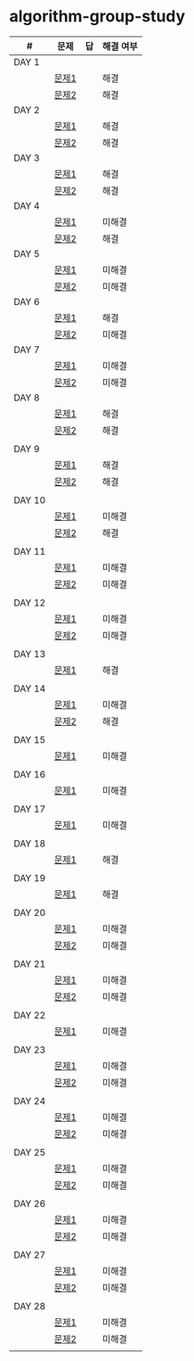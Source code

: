 # algorithm-group-study

| #     | 문제                                       | 답    | 해결 여부 |
| ----- | ---------------------------------------- | ---- | ----- |
| DAY 1 |                                          |      |       |
|       | [문제1](https://github.com/rtef23/algorithm-group-study/blob/master/algorithm/Question1.md) |      | 해결   |
|       | [문제2](https://github.com/rtef23/algorithm-group-study/blob/master/algorithm/Question2.md) |      | 해결   |
| DAY 2 |                                          |      |       |
|       | [문제1](https://algospot.com/judge/problem/read/PICNIC)  |      |  해결  |
|       | [문제2](https://algospot.com/judge/problem/read/BOARDCOVER)                                         |      |  해결  |
| DAY 3 |                                          |      |       |
|       | [문제1](https://algospot.com/judge/problem/read/CLOCKSYNC)                          |      |   해결    |
|       | [문제2](https://algospot.com/judge/problem/read/QUADTREE)              |      |  해결   |
| DAY 4 |                                          |      |       |
|       | [문제1](https://algospot.com/judge/problem/read/FANMEETING)                           |      |  미해결     |
|       | [문제2](https://algospot.com/judge/problem/read/JUMPGAME)                             |      |  해결     |
| DAY 5 | | | |
|       | [문제1](https://algospot.com/judge/problem/read/TRIANGLEPATH) |  | 미해결 |
|       | [문제2](https://algospot.com/judge/problem/read/WILDCARD) |  |  미해결 |
| DAY 6 |   |   |   |
|       | [문제1](https://algospot.com/judge/problem/read/LIS) |   | 해결 |
|       | [문제2](https://algospot.com/judge/problem/read/JLIS) |   | 미해결 |
| DAY 7 |   |   |   |
|       | [문제1](https://algospot.com/judge/problem/read/PI)  |   | 미해결 |
|       | [문제2](https://algospot.com/judge/problem/read/QUANTIZE)  |   | 미해결 |
| DAY 8 |   |   |   |
|       | [문제1](https://algospot.com/judge/problem/read/TILING2)  |   | 해결 |
|       | [문제2](https://algospot.com/judge/problem/read/TRIPATHCNT)  |   | 해결 |
|       |   |   |   |
| DAY 9 |   |   |   |
|       | [문제1](https://algospot.com/judge/problem/read/SNAIL)  |   | 해결 |
|       | [문제2](https://algospot.com/judge/problem/read/ASYMTILING)  |   | 해결 |
|       |   |   |   |
| DAY 10|   |   |   |
|       | [문제1](https://algospot.com/judge/problem/read/POLY)  |   | 미해결 |
|       | [문제2](https://algospot.com/judge/problem/read/NUMB3RS)  |   | 해결 |
|       |   |   |   |
| DAY 11|   |   |   |
|       | [문제1](https://algospot.com/judge/problem/read/PACKING)  |   | 미해결 |
|       | [문제2](https://algospot.com/judge/problem/read/OCR)  |   | 미해결 |
|       |   |   |   |
| DAY 12|   |   |   |
|       | [문제1](https://algospot.com/judge/problem/read/MORSE)  |   | 미해결 |
|       | [문제2](https://algospot.com/judge/problem/read/KLIS)  |   | 미해결 |
|       |   |   |   |
| DAY 13|   |   |   |
|       | [문제1](https://algospot.com/judge/problem/read/MATCHORDER)  |   | 해결 |
|       |   |   |   |
| DAY 14|   |   |   |
|       | [문제1](https://algospot.com/judge/problem/read/LUNCHBOX)  |   | 미해결 |
|       | [문제2](https://algospot.com/judge/problem/read/STRJOIN)  |   | 해결 |
|       |   |   |   |
| DAY 15|   |   |   |
|       | [문제1](https://algospot.com/judge/problem/read/MINASTIRITH#)  |   | 미해결 |
|       |   |   |   |
| DAY 16|   |   |   |
|       | [문제1](https://algospot.com/judge/problem/read/ALLERGY)  |   | 미해결 |
|       |   |   |   |
| DAY 17|   |   |   |
|       | [문제1](https://algospot.com/judge/problem/read/KAKURO2)  |   | 미해결 |
|       |   |   |   |
| DAY 18|   |   |   |
|       | [문제1](https://algospot.com/judge/problem/read/JOSEPHUS)  |   | 해결 |
|       |   |   |   |
| DAY 19|   |   |   |
|       | [문제1](https://algospot.com/judge/problem/read/BRACKETS2)  |   | 해결 |
|       |   |   |   |
| DAY 20|   |   |   |
|       | [문제1](https://algospot.com/judge/problem/read/ITES)  |   | 미해결 |
|       | [문제2](https://algospot.com/judge/problem/read/NAMING)  |   | 미해결 |
|       |   |   |   |
| DAY 21|   |   |   |
|       | [문제1](https://algospot.com/judge/problem/read/PALINDROMIZE)  |   | 미해결 |
|       | [문제2](https://algospot.com/judge/problem/read/JAEHASAFE)  |   | 미해결 |
|       |   |   |   |
| DAY 22|   |   |   |
|       | [문제1](https://algospot.com/judge/problem/read/TRAVERSAL)  |   | 미해결 |
|       |   |   |   |
| DAY 23|   |   |   |
|       | [문제1](https://algospot.com/judge/problem/read/NERD2)  |   | 미해결 |
|       | [문제2](https://algospot.com/judge/problem/read/INSERTION)  |   | 미해결 |
|       |   |   |   |
| DAY 24|   |   |   |
|       | [문제1](https://algospot.com/judge/problem/read/MORDOR)  |   | 미해결 |
|       | [문제2](https://algospot.com/judge/problem/read/RUNNINGMEDIAN)  |   | 미해결 |
|       |   |   |   |
| DAY 25|   |   |   |
|       | [문제1](https://algospot.com/judge/problem/read/FAMILYTREE)  |   | 미해결 |
|       | [문제2](https://algospot.com/judge/problem/read/MEASURETIME)  |   | 미해결 |
|       |   |   |   |
| DAY 26|   |   |   |
|       | [문제1](https://algospot.com/judge/problem/read/NH)  |   | 미해결 |
|       | [문제2](https://algospot.com/judge/problem/read/DICTIONARY)  |   | 미해결 |
|       |   |   |   |
| DAY 27|   |   |   |
|       | [문제1](https://algospot.com/judge/problem/read/SORTGAME)  |   | 미해결 |
|       | [문제2](https://algospot.com/judge/problem/read/TIMETRIP)  |   | 미해결 |
|       |   |   |   |
| DAY 28|   |   |   |
|       | [문제1](https://algospot.com/judge/problem/read/LAN)  |   | 미해결 |
|       | [문제2](https://www.acmicpc.net/problem/16471)  |   | 미해결 |
|       |   |   |   |
